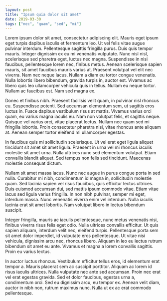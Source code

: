 ```yaml
---
layout: post
title: "Ipsum quia dolor sit amet"
date: 2019-03-30
tags: ["nec", "quam", "sed", "mi"]
---
```


Lorem ipsum dolor sit amet, consectetur adipiscing elit. Mauris eget ipsum eget turpis dapibus iaculis et fermentum leo. Ut vel felis vitae augue pulvinar interdum. Pellentesque sagittis fringilla purus. Duis quis tempor mauris. Integer dignissim ex eu mi venenatis vulputate. Nunc nisl nisl, scelerisque sed pharetra eget, luctus nec magna. Suspendisse in nisi faucibus, pellentesque lorem nec, finibus metus. Aenean scelerisque sapien mauris, sit amet faucibus mauris varius at. Praesent volutpat vel elit nec viverra. Nam nec neque lacus. Nullam a diam eu tortor congue venenatis. Nulla lobortis libero bibendum, gravida turpis in, auctor est. Vivamus ac libero quis leo ullamcorper vehicula quis in tellus. Nullam eu neque tortor. Nullam ac faucibus est. Nam sed magna ex.

Donec et finibus nibh. Praesent facilisis velit quam, in pulvinar nisl rhoncus eu. Suspendisse potenti. Sed accumsan elementum sem, ut sagittis eros luctus in. Fusce dapibus vestibulum risus at mattis. Vivamus varius orci quam, eu varius magna iaculis eu. Nam non volutpat felis, et sagittis neque. Quisque vel varius orci, vitae placerat lectus. Nullam nec quam sed mi fringilla lobortis. Proin consectetur pharetra nisi, vitae rhoncus ante aliquam at. Aenean semper tortor eleifend mi ullamcorper egestas.

In faucibus quis mi sollicitudin scelerisque. Ut vel erat eget ligula aliquet tincidunt sit amet sit amet ligula. Praesent in urna vel mi rhoncus iaculis molestie sit amet urna. Nulla ultrices nunc sed elementum volutpat. Etiam convallis blandit aliquet. Sed tempus non felis sed tincidunt. Maecenas molestie consequat dictum.

Nullam sit amet massa lacus. Nunc nec augue in purus congue porta in sed nulla. Curabitur mi nibh, condimentum id magna in, sollicitudin molestie quam. Sed lacinia sapien vel risus faucibus, quis efficitur lectus ultrices. Duis euismod accumsan dui, sed mattis ipsum commodo vitae. Etiam vitae lacus sed ligula varius fringilla. In non nibh pulvinar, semper mi eget, interdum massa. Nunc venenatis viverra enim vel interdum. Nulla iaculis lacinia erat sit amet lobortis. Nam volutpat libero in lectus bibendum suscipit.

Integer fringilla, mauris ac iaculis pellentesque, nunc metus venenatis nisi, finibus viverra risus felis eget odio. Nulla ultrices convallis efficitur. Ut quis sapien aliquam, interdum velit nec, eleifend turpis. Pellentesque porta sem sit amet dolor imperdiet, id vulputate eros pellentesque. Ut vitae nisi vehicula, dignissim arcu nec, rhoncus libero. Aliquam in leo eu lectus rutrum bibendum sit amet eu ante. Vivamus et magna a lorem convallis sagittis. Proin eu varius lectus.

In auctor luctus rhoncus. Vestibulum efficitur tellus eros, id elementum erat tempor a. Mauris placerat sem ac suscipit porttitor. Aliquam ac lorem id risus iaculis ultrices. Nulla vulputate nec ante sed accumsan. Proin nec erat vel erat egestas gravida. Sed et dolor faucibus, egestas urna a, condimentum orci. Sed eu dignissim arcu, eu tempor ex. Aenean velit diam, auctor in nibh non, rutrum maximus nunc. Nulla ut ex ac erat commodo pellentesque.